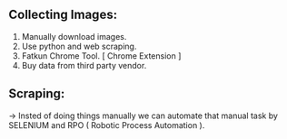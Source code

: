## Collecting Images:
1. Manually download images.
2. Use python and web scraping.
3. Fatkun Chrome Tool. [ Chrome Extension ]
4. Buy data from third party vendor.

## Scraping:
-> Insted of doing things manually we can automate that manual task by SELENIUM and RPO
   ( Robotic Process Automation ).
  
